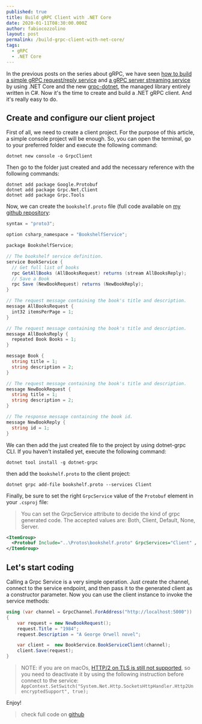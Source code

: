 ```yaml
---
published: true
title: Build gRPC Client with .NET Core
date: 2020-01-11T08:30:00.000Z
author: fabiocozzolino
layout: post
permalink: /build-grpc-client-with-net-core/
tags:
  - gRPC
  - .NET Core
---
```

In the previous posts on the series about gRPC, we have seen [how to build a simple gRPC request/reply service](/request-reply-with-grpc-net) and [a gRPC server streaming service](/server-streaming-with-net-core-grpc/) by using .NET Core and the new [grpc-dotnet](https://github.com/grpc/grpc-dotnet), the managed library entirely written in C#. Now it's the time to create and build a .NET gRPC client. And it's really easy to do.

## Create and configure our client project
First of all, we need to create a client project.  For the purpose of this article, a simple console project will be enough. So, you can open the terminal, go to your preferred folder and execute the following command:
```
dotnet new console -o GrpcClient
```

Then go to the folder just created and add the necessary reference with the following commands:
```
dotnet add package Google.Protobuf
dotnet add package Grpc.Net.Client
dotnet add package Grpc.Tools
```

Now, we can create the `bookshelf.proto` file (full code available on [my github repository](https://github.com/fabiocozzolino/samples/tree/master/BookshelfService):
``` csharp
syntax = "proto3";

option csharp_namespace = "BookshelfService";

package BookshelfService;

// The bookshelf service definition.
service BookService {
  // Get full list of books
  rpc GetAllBooks (AllBooksRequest) returns (stream AllBooksReply);
  // Save a Book
  rpc Save (NewBookRequest) returns (NewBookReply);
}

// The request message containing the book's title and description.
message AllBooksRequest {
  int32 itemsPerPage = 1;
}

// The request message containing the book's title and description.
message AllBooksReply {
  repeated Book Books = 1;
}

message Book {
  string title = 1;
  string description = 2;
}

// The request message containing the book's title and description.
message NewBookRequest {
  string title = 1;
  string description = 2;
}

// The response message containing the book id.
message NewBookReply {
  string id = 1;
}
```

We can then add the just created file to the project by using dotnet-grpc CLI. If you haven't installed yet, execute the following command:
```
dotnet tool install -g dotnet-grpc
```

then add the `bookshelf.proto` to the client project:
```
dotnet grpc add-file bookshelf.proto --services Client
```

Finally, be sure to set the right `GrpcService` value of the `Protobuf` element in your `.csproj` file:
> You can set the GrpcService attribute to decide the kind of grpc generated code. The accepted values are: Both, Client, Default, None, Server. 

``` xml
<ItemGroup>
  <Protobuf Include="..\Protos\bookshelf.proto" GrpcServices="Client" />
</ItemGroup>
```

## Let's start coding
Calling a Grpc Service is a very simple operation. Just create the channel, connect to the service endpoint, and then pass it to the generated client as a constructor parameter. Now you can use the client instance to invoke the service methods:
``` csharp
using (var channel = GrpcChannel.ForAddress("http://localhost:5000"))
{
    var request = new NewBookRequest();
    request.Title = "1984";
    request.Description = "A George Orwell novel";

    var client =  new BookService.BookServiceClient(channel);
    client.Save(request);
}
```

> NOTE: if you are on macOs, [HTTP/2 on TLS is still not supported](/HTTP2-over-TLS-is-not-supported-on-macOS/), so you need to deactivate it by using the following instruction before connect to the service: `AppContext.SetSwitch("System.Net.Http.SocketsHttpHandler.Http2UnencryptedSupport", true);`

Enjoy!

> check full code on [github](https://github.com/fabiocozzolino/samples/tree/master/BookshelfService)

